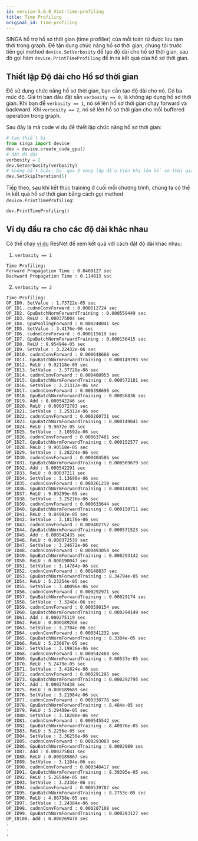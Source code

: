 ```yaml
---
id: version-5.0.0_Viet-time-profiling
title: Time Profiling
original_id: time-profiling
---
```


<!--- Licensed to the Apache Software Foundation (ASF) under one or more contributor license agreements.  See the NOTICE file distributed with this work for additional information regarding copyright ownership.  The ASF licenses this file to you under the Apache License, Version 2.0 (the "License"); you may not use this file except in compliance with the License.  You may obtain a copy of the License at http://www.apache.org/licenses/LICENSE-2.0 Unless required by applicable law or agreed to in writing, software distributed under the License is distributed on an "AS IS" BASIS, WITHOUT WARRANTIES OR CONDITIONS OF ANY KIND, either express or implied.  See the License for the specific language governing permissions and limitations under the License.  -->

SINGA hỗ trợ hồ sơ thời gian (time profilier) của mỗi toán tử được lưu tạm thời
trong graph. Để tận dụng chức năng hồ sơ thời gian, chúng tôi trước tiên gọi
method `device.SetVerbosity` để tạo độ dài cho hồ sơ thời gian, sau đó gọi hàm
`device.PrintTimeProfiling` để in ra kết quả của hồ sơ thời gian.

## Thiết lập Độ dài cho Hồ sơ thời gian

Để sử dụng chức năng hồ sơ thời gian, bạn cần tạo độ dài cho nó. Có ba mức độ.
Giá trị ban đầu đặt sẵn `verbosity == 0`, là không áp dụng hồ sơ thời gian. Khi
bạn để `verbosity == 1`, nó sẽ lên hồ sơ thời gian chạy forward và backward. Khi
`verbosity == 2`, nó sẽ lên hồ sơ thời gian cho mỗi buffered operation trong
graph.

Sau đây là mã code ví dụ để thiết lập chức năng hồ sơ thời gian:

```python
# tạo thiết bị
from singa import device
dev = device.create_cuda_gpu()
# đặt độ dài
verbosity = 2
dev.SetVerbosity(verbosity)
# không bắt buộc: bỏ qua 5 vòng lặp đầu tiên khi lên hồ sơ thời gian
dev.SetSkipIteration(5)
```

Tiếp theo, sau khi kết thúc training ở cuối mỗi chương trình, chúng ta có thể in
kết quả hồ sơ thời gian bằng cách gọi method `device.PrintTimeProfiling`:

```python
dev.PrintTimeProfiling()
```

## Ví dụ đầu ra cho các độ dài khác nhau

Có thể chạy
[ví dụ](https://github.com/apache/singa/blob/master/examples/cnn/benchmark.py)
ResNet để xem kết quả với cách đặt độ dài khác nhau:

1. `verbosity == 1`

```
Time Profiling:
Forward Propagation Time : 0.0409127 sec
Backward Propagation Time : 0.114813 sec
```

2. `verbosity == 2`

```
Time Profiling:
OP_ID0. SetValue : 1.73722e-05 sec
OP_ID1. cudnnConvForward : 0.000612724 sec
OP_ID2. GpuBatchNormForwardTraining : 0.000559449 sec
OP_ID3. ReLU : 0.000375004 sec
OP_ID4. GpuPoolingForward : 0.000240041 sec
OP_ID5. SetValue : 3.4176e-06 sec
OP_ID6. cudnnConvForward : 0.000115619 sec
OP_ID7. GpuBatchNormForwardTraining : 0.000150415 sec
OP_ID8. ReLU : 9.95494e-05 sec
OP_ID9. SetValue : 3.22432e-06 sec
OP_ID10. cudnnConvForward : 0.000648668 sec
OP_ID11. GpuBatchNormForwardTraining : 0.000149793 sec
OP_ID12. ReLU : 9.92118e-05 sec
OP_ID13. SetValue : 3.37728e-06 sec
OP_ID14. cudnnConvForward : 0.000400953 sec
OP_ID15. GpuBatchNormForwardTraining : 0.000572181 sec
OP_ID16. SetValue : 3.21312e-06 sec
OP_ID17. cudnnConvForward : 0.000398698 sec
OP_ID18. GpuBatchNormForwardTraining : 0.00056836 sec
OP_ID19. Add : 0.000542246 sec
OP_ID20. ReLU : 0.000372783 sec
OP_ID21. SetValue : 3.25312e-06 sec
OP_ID22. cudnnConvForward : 0.000260731 sec
OP_ID23. GpuBatchNormForwardTraining : 0.000149041 sec
OP_ID24. ReLU : 9.9072e-05 sec
OP_ID25. SetValue : 3.10592e-06 sec
OP_ID26. cudnnConvForward : 0.000637481 sec
OP_ID27. GpuBatchNormForwardTraining : 0.000152577 sec
OP_ID28. ReLU : 9.90518e-05 sec
OP_ID29. SetValue : 3.28224e-06 sec
OP_ID30. cudnnConvForward : 0.000404586 sec
OP_ID31. GpuBatchNormForwardTraining : 0.000569679 sec
OP_ID32. Add : 0.000542291 sec
OP_ID33. ReLU : 0.00037211 sec
OP_ID34. SetValue : 3.13696e-06 sec
OP_ID35. cudnnConvForward : 0.000261219 sec
OP_ID36. GpuBatchNormForwardTraining : 0.000148281 sec
OP_ID37. ReLU : 9.89299e-05 sec
OP_ID38. SetValue : 3.25216e-06 sec
OP_ID39. cudnnConvForward : 0.000633644 sec
OP_ID40. GpuBatchNormForwardTraining : 0.000150711 sec
OP_ID41. ReLU : 9.84902e-05 sec
OP_ID42. SetValue : 3.18176e-06 sec
OP_ID43. cudnnConvForward : 0.000402752 sec
OP_ID44. GpuBatchNormForwardTraining : 0.000571523 sec
OP_ID45. Add : 0.000542435 sec
OP_ID46. ReLU : 0.000372539 sec
OP_ID47. SetValue : 3.24672e-06 sec
OP_ID48. cudnnConvForward : 0.000493054 sec
OP_ID49. GpuBatchNormForwardTraining : 0.000293142 sec
OP_ID50. ReLU : 0.000190047 sec
OP_ID51. SetValue : 3.14784e-06 sec
OP_ID52. cudnnConvForward : 0.00148837 sec
OP_ID53. GpuBatchNormForwardTraining : 8.34794e-05 sec
OP_ID54. ReLU : 5.23254e-05 sec
OP_ID55. SetValue : 3.40096e-06 sec
OP_ID56. cudnnConvForward : 0.000292971 sec
OP_ID57. GpuBatchNormForwardTraining : 0.00029174 sec
OP_ID58. SetValue : 3.3248e-06 sec
OP_ID59. cudnnConvForward : 0.000590154 sec
OP_ID60. GpuBatchNormForwardTraining : 0.000294149 sec
OP_ID61. Add : 0.000275119 sec
OP_ID62. ReLU : 0.000189268 sec
OP_ID63. SetValue : 3.2704e-06 sec
OP_ID64. cudnnConvForward : 0.000341232 sec
OP_ID65. GpuBatchNormForwardTraining : 8.3304e-05 sec
OP_ID66. ReLU : 5.23667e-05 sec
OP_ID67. SetValue : 3.19936e-06 sec
OP_ID68. cudnnConvForward : 0.000542484 sec
OP_ID69. GpuBatchNormForwardTraining : 8.60537e-05 sec
OP_ID70. ReLU : 5.2479e-05 sec
OP_ID71. SetValue : 3.41824e-06 sec
OP_ID72. cudnnConvForward : 0.000291295 sec
OP_ID73. GpuBatchNormForwardTraining : 0.000292795 sec
OP_ID74. Add : 0.000274438 sec
OP_ID75. ReLU : 0.000189689 sec
OP_ID76. SetValue : 3.21984e-06 sec
OP_ID77. cudnnConvForward : 0.000338776 sec
OP_ID78. GpuBatchNormForwardTraining : 8.484e-05 sec
OP_ID79. ReLU : 5.29408e-05 sec
OP_ID80. SetValue : 3.18208e-06 sec
OP_ID81. cudnnConvForward : 0.000545542 sec
OP_ID82. GpuBatchNormForwardTraining : 8.40976e-05 sec
OP_ID83. ReLU : 5.2256e-05 sec
OP_ID84. SetValue : 3.36256e-06 sec
OP_ID85. cudnnConvForward : 0.000293003 sec
OP_ID86. GpuBatchNormForwardTraining : 0.0002989 sec
OP_ID87. Add : 0.000275041 sec
OP_ID88. ReLU : 0.000189867 sec
OP_ID89. SetValue : 3.1184e-06 sec
OP_ID90. cudnnConvForward : 0.000340417 sec
OP_ID91. GpuBatchNormForwardTraining : 8.39395e-05 sec
OP_ID92. ReLU : 5.26544e-05 sec
OP_ID93. SetValue : 3.2336e-06 sec
OP_ID94. cudnnConvForward : 0.000539787 sec
OP_ID95. GpuBatchNormForwardTraining : 8.2753e-05 sec
OP_ID96. ReLU : 4.86758e-05 sec
OP_ID97. SetValue : 3.24384e-06 sec
OP_ID98. cudnnConvForward : 0.000287108 sec
OP_ID99. GpuBatchNormForwardTraining : 0.000293127 sec
OP_ID100. Add : 0.000269478 sec
.
.
.
```

